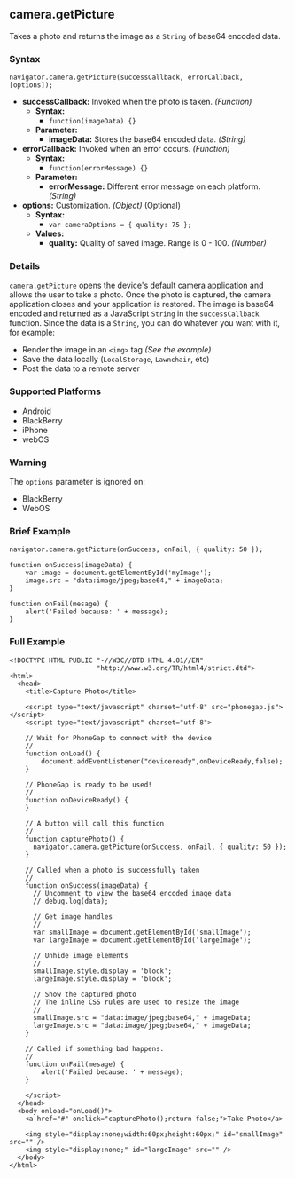 camera.getPicture
-----------------

Takes a photo and returns the image as a `String` of base64 encoded data.

### Syntax ###

    navigator.camera.getPicture(successCallback, errorCallback, [options]);

* __successCallback:__ Invoked when the photo is taken. _(Function)_
    * __Syntax:__
        * `function(imageData) {}`
    * __Parameter:__
        * __imageData:__ Stores the base64 encoded data. _(String)_
* __errorCallback:__ Invoked when an error occurs. _(Function)_
    * __Syntax:__
        * `function(errorMessage) {}`
    * __Parameter:__
        * __errorMessage:__ Different error message on each platform. _(String)_
* __options:__ Customization. _(Object)_ (Optional)
    * __Syntax:__
        * `var cameraOptions = { quality: 75 };`
    * __Values:__
        * __quality:__ Quality of saved image. Range is 0 - 100. _(Number)_

### Details ###

`camera.getPicture` opens the device's default camera application and allows the user to take a photo. Once the photo is captured, the camera application closes and your application is restored. The image is base64 encoded and returned as a JavaScript `String` in the `successCallback` function. Since the data is a `String`, you can do whatever you want with it, for example:

- Render the image in an `<img>` tag _(See the example)_
- Save the data locally (`LocalStorage`, `Lawnchair`, etc)
- Post the data to a remote server

### Supported Platforms ###

- Android
- BlackBerry
- iPhone
- webOS

### Warning ###

The `options` parameter is ignored on:

- BlackBerry
- WebOS

### Brief Example ###

    navigator.camera.getPicture(onSuccess, onFail, { quality: 50 }); 

    function onSuccess(imageData) {
	    var image = document.getElementById('myImage');
        image.src = "data:image/jpeg;base64," + imageData;
    }

	function onFail(mesage) {
		alert('Failed because: ' + message);
	}

### Full Example ###

    <!DOCTYPE HTML PUBLIC "-//W3C//DTD HTML 4.01//EN"
                          "http://www.w3.org/TR/html4/strict.dtd">
    <html>
      <head>
    	<title>Capture Photo</title>

    	<script type="text/javascript" charset="utf-8" src="phonegap.js"></script>
        <script type="text/javascript" charset="utf-8">
	
	    // Wait for PhoneGap to connect with the device
	    //
    	function onLoad() {
    		document.addEventListener("deviceready",onDeviceReady,false);
    	}
	
    	// PhoneGap is ready to be used!
    	//
    	function onDeviceReady() {
    	}
	
	    // A button will call this function
	    //
    	function capturePhoto() {
          navigator.camera.getPicture(onSuccess, onFail, { quality: 50 }); 
    	}

        // Called when a photo is successfully taken
        //
        function onSuccess(imageData) {
    	  // Uncomment to view the base64 encoded image data
          // debug.log(data);
	  
    	  // Get image handles
    	  //
    	  var smallImage = document.getElementById('smallImage');
    	  var largeImage = document.getElementById('largeImage');
	  
    	  // Unhide image elements
    	  //
    	  smallImage.style.display = 'block';
    	  largeImage.style.display = 'block';
	  
    	  // Show the captured photo
    	  // The inline CSS rules are used to resize the image
    	  //
          smallImage.src = "data:image/jpeg;base64," + imageData;
    	  largeImage.src = "data:image/jpeg;base64," + imageData;
        }
	
	    // Called if something bad happens.
	    // 
    	function onFail(mesage) {
    		alert('Failed because: ' + message);
    	}

        </script>
      </head>
      <body onload="onLoad()">
    	<a href="#" onclick="capturePhoto();return false;">Take Photo</a>
    	
    	<img style="display:none;width:60px;height:60px;" id="smallImage" src="" />
    	<img style="display:none;" id="largeImage" src="" />
      </body>
    </html>
